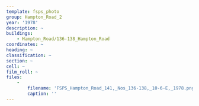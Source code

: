 ```yaml
---
template: fsps_photo
group: Hampton_Road_2
year: '1978'
description: ~
buildings:
    - Hampton_Road/136-138_Hampton_Road
coordinates: ~
heading: ~
classification: ~
section: ~
cell: ~
film_roll: ~
files:
    -
        filename: 'FSPS_Hampton_Road_141,_Nos_136-138,_10-6-E,_1978.png'
        caption: ''
---
```

